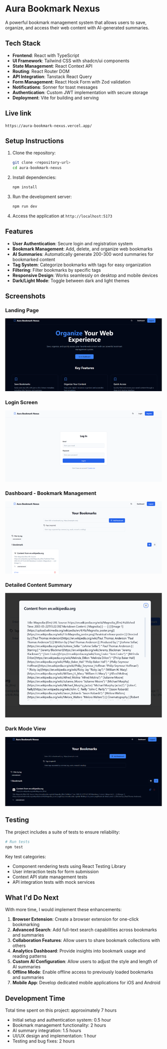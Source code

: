 
# Aura Bookmark Nexus

A powerful bookmark management system that allows users to save, organize, and access their web content with AI-generated summaries.

## Tech Stack

- **Frontend**: React with TypeScript
- **UI Framework**: Tailwind CSS with shadcn/ui components
- **State Management**: React Context API
- **Routing**: React Router DOM
- **API Integration**: Tanstack React Query
- **Form Management**: React Hook Form with Zod validation
- **Notifications**: Sonner for toast messages
- **Authentication**: Custom JWT implementation with secure storage
- **Deployment**: Vite for building and serving

## Live link
`https://aura-bookmark-nexus.vercel.app/`


## Setup Instructions

1. Clone the repository:
   ```bash
   git clone <repository-url>
   cd aura-bookmark-nexus
   ```

2. Install dependencies:
   ```bash
   npm install
   ```

3. Run the development server:
   ```bash
   npm run dev
   ```

4. Access the application at `http://localhost:5173`

## Features

- **User Authentication**: Secure login and registration system
- **Bookmark Management**: Add, delete, and organize web bookmarks
- **AI Summaries**: Automatically generate 200-300 word summaries for bookmarked content
- **Tag System**: Categorize bookmarks with tags for easy organization
- **Filtering**: Filter bookmarks by specific tags
- **Responsive Design**: Works seamlessly on desktop and mobile devices
- **Dark/Light Mode**: Toggle between dark and light themes

## Screenshots

### Landing Page
![Landing Page](public/lovable-uploads/433d4e2c-d27c-4cea-b789-d2efbaf0f067.png)

### Login Screen
![Login Screen](public/lovable-uploads/71ce29ed-69d2-46c4-90e3-0066c4655da2.png)

### Dashboard - Bookmark Management
![Dashboard](public/lovable-uploads/b7ae6c7f-c87e-40e8-b635-731f442a96cd.png)

### Detailed Content Summary
![Content Summary](public/lovable-uploads/acfa8914-6a7f-44b4-abdf-edd525d350af.png)

### Dark Mode View
![Dark Mode](public/lovable-uploads/ae0a7ac3-ddc5-4856-8d20-0a0479c0071f.png)

## Testing

The project includes a suite of tests to ensure reliability:

```bash
# Run tests
npm test
```

Key test categories:
- Component rendering tests using React Testing Library
- User interaction tests for form submission
- Context API state management tests
- API integration tests with mock services

## What I'd Do Next

With more time, I would implement these enhancements:

1. **Browser Extension**: Create a browser extension for one-click bookmarking
2. **Advanced Search**: Add full-text search capabilities across bookmarks and summaries
3. **Collaboration Features**: Allow users to share bookmark collections with others
4. **Analytics Dashboard**: Provide insights into bookmark usage and reading patterns
5. **Custom AI Configuration**: Allow users to adjust the style and length of AI summaries
6. **Offline Mode**: Enable offline access to previously loaded bookmarks and summaries
7. **Mobile App**: Develop dedicated mobile applications for iOS and Android

## Development Time

Total time spent on this project: approximately 7 hours

- Initial setup and authentication system: 0.5 hour
- Bookmark management functionality: 2 hours
- AI summary integration: 1.5 hours
- UI/UX design and implementation: 1 hour
- Testing and bug fixes: 2 hours
